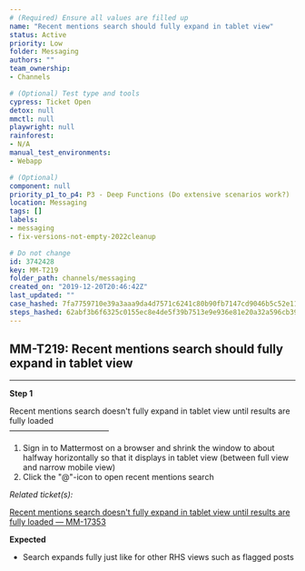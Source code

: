 ```yaml
---
# (Required) Ensure all values are filled up
name: "Recent mentions search should fully expand in tablet view"
status: Active
priority: Low
folder: Messaging
authors: ""
team_ownership: 
- Channels

# (Optional) Test type and tools
cypress: Ticket Open
detox: null
mmctl: null
playwright: null
rainforest: 
- N/A
manual_test_environments: 
- Webapp

# (Optional)
component: null
priority_p1_to_p4: P3 - Deep Functions (Do extensive scenarios work?)
location: Messaging
tags: []
labels: 
- messaging
- fix-versions-not-empty-2022cleanup

# Do not change
id: 3742428
key: MM-T219
folder_path: channels/messaging
created_on: "2019-12-20T20:46:42Z"
last_updated: ""
case_hashed: 7fa7759710e39a3aaa9da4d7571c6241c80b90fb7147cd9046b5c52e11d00a3caeeed2add3206e9022a0d193df3ae166
steps_hashed: 62abf3b6f6325c0155ec8e4de5f39b7513e9e936e81e20a32a596cb396599ba857a8a768a87b9ead5de49046ee19b2c0
---
```


## MM-T219: Recent mentions search should fully expand in tablet view

---

**Step 1**

Recent mentions search doesn't fully expand in tablet view until results are fully loaded\
–––––––––––––––––––––––––

1. Sign in to Mattermost on a browser and shrink the window to about halfway horizontally so that it displays in tablet view (between full view and narrow mobile view)
2. Click the "@"-icon to open recent mentions search

_Related ticket(s):_

[Recent mentions search doesn't fully expand in tablet view until results are fully loaded — MM-17353](https://mattermost.atlassian.net/browse/MM-17353)

**Expected**

- Search expands fully just like for other RHS views such as flagged posts
